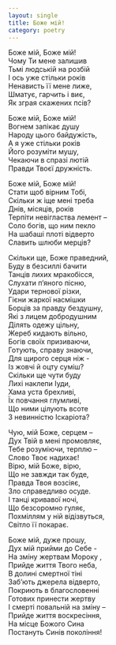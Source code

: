 ```yaml
---
layout: single
title: Боже мій!
category: poetry
---
```


Боже мій, Боже мій!  
Чому Ти мене залишив  
Тьмі людській на розбій  
І ось уже стільки років  
Ненависть її мене лиже,  
Шматує, гарчить і виє,  
Як зграя скажених псів?  

Боже мій, Боже мій!  
Вогнем запікає душу  
Народу цього байдужість,  
А я уже стільки років  
Його розуміти мушу,  
Чекаючи в спразі лютій  
Правди Твоєї дружність.  

Боже мій, Боже мій!  
Стати щоб вірним Тобі,  
Скільки ж іще мені треба  
Днів, місяців, років  
Терпіти невігластва лемент –  
Соло богів, що ним пекло  
На шабаші плоті відверто  
Славить шлюби мерців?  

Скільки ще, Боже праведний,  
Буду в безсиллі бачити  
Танців лихих мракобісся,  
Слухати п’яного пісню,  
Удари тернової різки,  
Гієни жаркої насмішки  
Борців за правду бездушну,  
Які з лицем добродушним  
Ділять одежу цільну,  
Жереб кидають вільно,  
Богів своїх призиваючи,  
Готують, справу знаючи,  
Для щирого серця ніж -  
Із жовчі й оцту суміш?  
Скільки ще чути буду  
Лихі наклепи Іуди,  
Хама уста брехливі,  
Їх повчання глумливі,  
Що ними цілують всоте  
З невинністю Іскаріота?  

Чую, мій Боже, серцем –  
Дух Твій в мені промовляє,  
Тебе розуміючи, терплю –  
Слово Твоє надихає!  
Вірю, мій Боже, вірю,  
Що не завжди так буде,  
Правда Твоя возсіяє,  
Зло справедливо осуде.  
І танці кривавої ночі,  
Що безсоромно гуляє,  
Похміллям у ній відізвуться,  
Світло її покарає.  

Боже мій, дуже прошу,  
Дух мій прийми до Себе -  
На зміну жертвам Мороку ,  
Прийде життя Твого неба,  
В долині смертної тіні  
Заб’ють джерела відверто,  
Покриють в благословенні  
Готових принести жертву  
І смерті повальній на зміну –  
Прийде життя воскресіння,  
На місце Божого Сина  
Постануть Синів покоління!  
